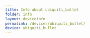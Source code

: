 ```yaml
---
title: Info about ubiquiti_bullet
folder: info
layout: deviceinfo
permalink: /devices/ubiquiti_bullet/
device: ubiquiti_bullet
---
```

